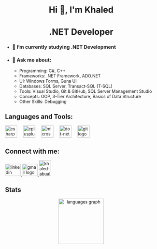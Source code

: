 <h1 align="center"> Hi 👋, I'm Khaled </h1>

<h1 align="center">.NET Developer</h1>

- ### 🌱 I’m currently studying .NET Development  
- ### 💬 Ask me about:  
   - Programming: C#, C++
   - Frameworks: .NET Framework, ADO.NET
   - UI: Windows Forms, Guna UI
   - Databases: SQL Server, Transact-SQL (T-SQL)
   - Tools: Visual Studio, Git & GitHub, SQL Server Management Studio
   - Concepts: OOP, 3-Tier Architecture, Basics of Data Structure
   - Other Skills: Debugging

## Languages and Tools:
<div align="left">
  <img src="https://skillicons.dev/icons?i=cs" height="40" alt="csharp logo"  />
  <img width="12" />
  <img src="https://skillicons.dev/icons?i=cpp" height="40" alt="cplusplus logo"  />
  <img width="12" />
  <img src="https://cdn.jsdelivr.net/gh/devicons/devicon/icons/microsoftsqlserver/microsoftsqlserver-plain.svg" height="40" alt="microsoftsqlserver logo"  />
  <img width="12" />
  <img src="https://skillicons.dev/icons?i=dotnet" height="40" alt="dot-net logo"  />
  <img width="12" />
  <img src="https://skillicons.dev/icons?i=git" height="40" alt="git logo"  />
</div>
</p>


## Connect with me:
<div align="left">
  <a href="https://www.linkedin.com/in/khaledabualmajd1" target="_blank">
    <img src="https://raw.githubusercontent.com/maurodesouza/profile-readme-generator/master/src/assets/icons/social/linkedin/default.svg" width="52" height="40" alt="linkedin logo"  />
  </a>
  <a href="mailto:khaledabualmajd06@gmail.com" target="_blank">
    <img src="https://raw.githubusercontent.com/maurodesouza/profile-readme-generator/master/src/assets/icons/social/gmail/default.svg" width="52" height="40" alt="gmail logo"  />
  </a>
   <a href="https://github.com/KhaledAbuAl-Majd" target="blank">  
    <img src="https://github.githubassets.com/images/modules/logos_page/GitHub-Mark.png" alt="khaled-abual-majd" height="52" width="40" alt="Github logo" />  
  </a>  
</div>

## Stats
<div align="center">
  <img src="https://github-readme-stats.vercel.app/api/top-langs?username=KhaledAbuAl-Majd&locale=en&hide_title=false&layout=compact&card_width=320&langs_count=6&theme=tokyonight&hide_border=false&order=2" height="150" alt="languages graph"  />
